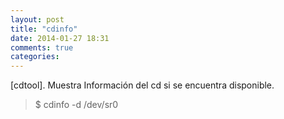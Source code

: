 ```yaml
---
layout: post
title: "cdinfo"
date: 2014-01-27 18:31
comments: true
categories: 
---
```

[cdtool]. Muestra Información del cd si se encuentra disponible.

>$ cdinfo -d /dev/sr0

